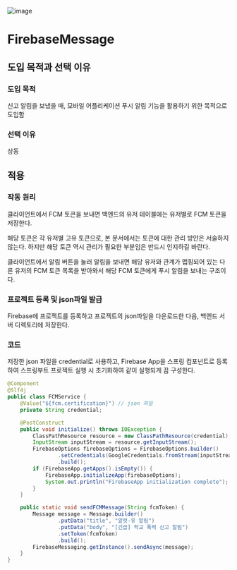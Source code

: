 ![image](https://user-images.githubusercontent.com/93081720/202335094-8d7c790d-c7a7-45ac-a417-0fe5d488ccfc.png)

# FirebaseMessage

## 도입 목적과 선택 이유

### 도입 목적

신고 알림을 보냈을 때, 모바일 어플리케이션 푸시 알림 기능을 활용하기 위한 목적으로 도입함

### 선택 이유

상동

## 적용

### 작동 원리

클라이언트에서 FCM 토큰을 보내면 백엔드의 유저 테이블에는 유저별로 FCM 토큰을 저장한다.

해당 토큰은 각 유저별 고유 토큰으로, 본 문서에서는 토큰에 대한 관리 방안은 서술하지 않는다. 하지만 해당 토큰 역시 관리가 필요한 부분임은 반드시 인지하길 바란다.

클라이언트에서 알림 버튼을 눌러 알림을 보내면 해당 유저와 관계가 맵핑되어 있는 다른 유저의 FCM 토큰 목록을 받아와서 해당 FCM 토큰에게 푸시 알림을 보내는 구조이다.

### 프로젝트 등록 및 json파일 발급

Firebase에 프로젝트를 등록하고 프로젝트의 json파일을 다운로드한 다음, 백엔드 서버 디렉토리에 저장한다.

### 코드

저장한 json 파일을 credential로 사용하고, Firebase App을 스프링 컴포넌트로 등록하여 스프링부트 프로젝트 실행 시 초기화하여 같이 실행되게 끔 구성한다.

```java
@Component
@Slf4j
public class FCMService {
    @Value("${fcm.certification}") // json 파일
    private String credential;

    @PostConstruct
    public void initialize() throws IOException {
        ClassPathResource resource = new ClassPathResource(credential);
        InputStream inputStream = resource.getInputStream();
        FirebaseOptions firebaseOptions = FirebaseOptions.builder()
                .setCredentials(GoogleCredentials.fromStream(inputStream))
                .build();
        if (FirebaseApp.getApps().isEmpty()) {
            FirebaseApp.initializeApp(firebaseOptions);
            System.out.println("FirebaseApp initialization complete");
        }
    }

    public static void sendFCMMessage(String fcmToken) {
        Message message = Message.builder()
                .putData("title", "알럿-유 알림")
                .putData("body", "[긴급] 학교 폭력 신고 알림")
                .setToken(fcmToken)
                .build();
        FirebaseMessaging.getInstance().sendAsync(message);
    }
}
```
